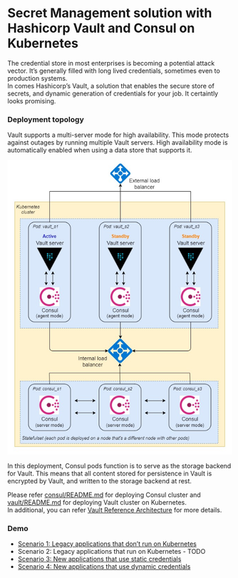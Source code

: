 # Secret Management solution with Hashicorp Vault and Consul on Kubernetes
The credential store in most enterprises is becoming a potential attack vector. It’s generally filled with long lived credentials, sometimes even to production systems.   
In comes Hashicorp’s Vault, a solution that enables the secure store of secrets, and dynamic generation of credentials for your job. It certaintly looks promising.

### Deployment topology
Vault supports a multi-server mode for high availability. This mode protects against outages by running multiple Vault servers. High availability mode is automatically enabled when using a data store that supports it.  

![Deployment topology](docs/images/deployment-topology.jpg "Deployment topology")

In this deployment, Consul pods function is to serve as the storage backend for Vault. This means that all content stored for persistence in Vault is encrypted by Vault, and written to the storage backend at rest.

Please refer [consul/README.md](consul/README.md) for deploying Consul cluster and [vault/README.md](vault/README.md) for deploying Vault cluster on Kubernetes.   
In additional, you can refer [Vault Reference Architecture](https://learn.hashicorp.com/vault/operations/ops-reference-architecture) for more details.

### Demo
- [Scenario 1: Legacy applications that don’t run on Kubernetes](https://github.com/nthienan/ci-sample)
- Scenario 2: Legacy applications that run on Kubernetes - TODO
- [Scenario 3: New applications that use static credentials](https://github.com/nthienan/ci-sample/tree/vault)
- [Scenario 4: New applications that use dynamic credentials](https://github.com/nthienan/ci-sample/tree/dynamic-credential)
